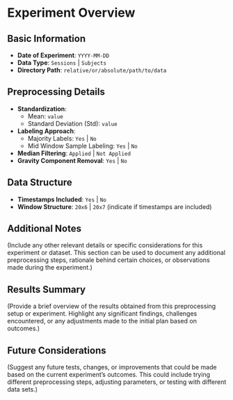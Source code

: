 # Experiment Overview

## Basic Information
- **Date of Experiment**: `YYYY-MM-DD`
- **Data Type**: `Sessions` | `Subjects`
- **Directory Path**: `relative/or/absolute/path/to/data`

## Preprocessing Details
- **Standardization**:
  - Mean: `value`
  - Standard Deviation (Std): `value`
- **Labeling Approach**:
  - Majority Labels: `Yes` | `No`
  - Mid Window Sample Labeling: `Yes` | `No`
- **Median Filtering**: `Applied` | `Not Applied`
- **Gravity Component Removal**: `Yes` | `No`

## Data Structure
- **Timestamps Included**: `Yes` | `No`
- **Window Structure**: `20x6` | `20x7` (indicate if timestamps are included)

## Additional Notes
(Include any other relevant details or specific considerations for this experiment or dataset. This section can be used to document any additional preprocessing steps, rationale behind certain choices, or observations made during the experiment.)

## Results Summary
(Provide a brief overview of the results obtained from this preprocessing setup or experiment. Highlight any significant findings, challenges encountered, or any adjustments made to the initial plan based on outcomes.)

## Future Considerations
(Suggest any future tests, changes, or improvements that could be made based on the current experiment’s outcomes. This could include trying different preprocessing steps, adjusting parameters, or testing with different data sets.)

